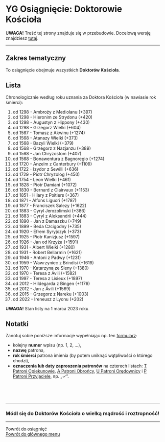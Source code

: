 # <span class="status status-list"><span class="status status-list">YG</span> Osiągnięcie: Doktorowie Kościoła</span>
**UWAGA!** Treść tej strony znajduje się w przebudowie. Docelową wersję znajdziesz [tutaj](nowy_index.md).

---
## Zakres tematyczny
To osiągnięcie obejmuje wszystkich **Doktorów Kościoła**.
## Lista
Chronologicznie według roku uznania za Doktora Kościoła (w nawiasie rok śmierci):
1. od 1298 - Ambroży z Mediolanu (+397)
1. od 1298 - Hieronim ze Strydonu (+420)
1. od 1298 - Augustyn z Hippony (+430)
1. od 1298 - Grzegorz Wielki (+604)
1. od 1567 - Tomasz z Akwinu (+1274)
1. od 1568 - Atanazy Wielki (+373)
1. od 1568 - Bazyli Wielki (+379)
1. od 1568 - Grzegorz z Nazjanzu (+389)
1. od 1568 - Jan Chryzostom (+407)
1. od 1568 - Bonawentura z Bagnoregio (+1274)
1. od 1720 - Anzelm z Canterbury (+1109)
1. od 1722 - Izydor z Sewilli (+636)
1. od 1729 - Piotr Chryzolog (+450)
1. od 1754 - Leon Wielki (+461)
1. od 1828 - Piotr Damiani (+1072)
1. od 1830 - Bernard z Clairvaux (+1153)
1. od 1851 - Hilary z Poitiers (+367)
1. od 1871 - Alfons Liguori (+1787)
1. od 1877 - Franciszek Salezy (+1622)
1. od 1883 - Cyryl Jerozolimski (+386)
1. od 1883 - Cyryl z Aleksandrii (+444)
1. od 1890 - Jan z Damaszku (+749)
1. od 1899 - Beda Czcigodny (+735)
1. od 1920 - Efrem Syryjczyk (+373)
1. od 1925 - Piotr Kanizjusz (+1597)
1. od 1926 - Jan od Krzyża (+1591)
1. od 1931 - Albert Wielki (+1280)
1. od 1931 - Robert Bellarmin (+1621)
1. od 1946 - Antoni z Padwy (+1231)
1. od 1959 - Wawrzyniec z Brindisi (+1619)
1. od 1970 - Katarzyna ze Sieny (+1380)
1. od 1970 - Teresa z Ávili (+1582)
1. od 1997 - Teresa z Lisieux (+1897)
1. od 2012 - Hildegarda z Bingen (+1179)
1. od 2012 - Jan z Ávili (+1569)
1. od 2015 - Grzegorz z Nareku (+1003)
1. od 2022 - Ireneusz z Lyonu (+202)

**UWAGA!** Stan listy na 1 marca 2023 roku.
## Notatki
Zanotuj sobie poniższe informacje wypełniając np. ten [formularz](../../pl/pdf/lista_v1_yg_doktorowie_kosciola.pdf):
- kolejny **numer** wpisu (np. 1, 2, ...),
- **nazwę** patrona,
- **rok śmierci** patrona imienia (by potem uniknąć wątpliwości o którego chodzi),
- **oznaczenia lub daty zaproszenia patronów** na czterech listach: [<span class="status status-list"><span class="status status-yellow">T</span> Patroni Opiekunowie</span>](patroni_opiekunowie_ex.md), [<span class="status status-list"><span class="status status-blue">A</span> Patroni Obrońcy</span>](patroni_obroncy_ex.md), [<span class="status status-list"><span class="status status-red">U</span> Patroni Orędownicy</span>](patroni_oredownicy_ex.md) i [<span class="status status-list"><span class="status status-white">P</span> Patroni Przyjaciele</span>](patroni_przyjaciele_ex.md), np.  „✓”.
<br />
<br />
<br />

---
### Módl się do Doktorów Kościoła o wielką mądrość i roztropność!

---
[Powrót do osiągnięć](jak_zdobywac_osiagniecia_ex.md)  
[Powrót do głównego menu](index_ex.md)
